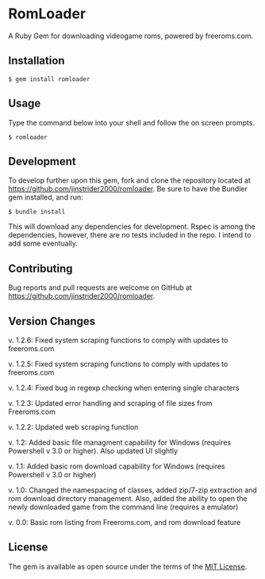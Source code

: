# RomLoader

A Ruby Gem for downloading videogame roms, powered by freeroms.com.

## Installation

    $ gem install romloader

## Usage

Type the command below into your shell and follow the on screen prompts.

    $ romloader

## Development

To develop further upon this gem, fork and clone the repository located at https://github.com/jinstrider2000/romloader.
Be sure to have the Bundler gem installed, and run:

    $ bundle install

This will download any dependencies for development. Rspec is among the dependencies, however, there are no tests included in the repo. I intend to add some eventually.

## Contributing

Bug reports and pull requests are welcome on GitHub at https://github.com/jinstrider2000/romloader.

## Version Changes

v. 1.2.6: Fixed system scraping functions to comply with updates to freeroms.com

v. 1.2.5: Fixed system scraping functions to comply with updates to freeroms.com

v. 1.2.4: Fixed bug in regexp checking when entering single characters 

v. 1.2.3: Updated error handling and scraping of file sizes from Freeroms.com

v. 1.2.2: Updated web scraping function

v. 1.2: Added basic file managment capability for Windows (requires Powershell v 3.0 or higher). Also updated UI slightly

v. 1.1: Added basic rom download capability for Windows (requires Powershell v 3.0 or higher)

v. 1.0: Changed the namespacing of classes, added zip/7-zip extraction and rom download directory management. Also, added the ability to open the newly downloaded game from the command line (requires a emulator)

v. 0.0: Basic rom listing from Freeroms.com, and rom download feature

## License

The gem is available as open source under the terms of the [MIT License](http://opensource.org/licenses/MIT).